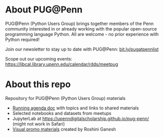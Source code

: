 # About PUG@Penn
PUG@Penn (Python Users Group) brings together members of the Penn community interested in or already working with the popular open-source programming language Python. All are welcome - no prior experience with Python required!

Join our newsletter to stay up to date with PUG@Penn: [bit.ly/pugatpennlist](http://www.bit.ly/pugatpennlist)

Scope out our upcoming events: https://libcal.library.upenn.edu/calendar/rdds/meetpug

# About this repo
Repository for PUG@Penn (Python Users Group) materials

- [Running agenda doc](https://github.com/upenndigitalscholarship/pug-penn/blob/main/agenda.md) with topics and links to shared materials
- Selected notebooks and datasets from meetups
- JupyterLab at https://upenndigitalscholarship.github.io/pug-penn/ (might not work in Safari)
- [Visual promo materials](/images/) created by Roshini Ganesh

